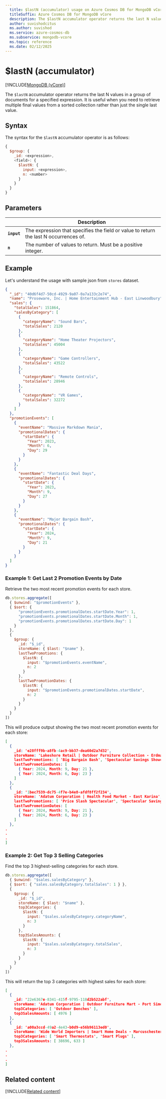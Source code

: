 ```yaml
---
  title: $lastN (accumulator) usage on Azure Cosmos DB for MongoDB vCore
  titleSuffix: Azure Cosmos DB for MongoDB vCore
  description: The $lastN accumulator operator returns the last N values in a group of documents.
  author: suvishodcitus
  ms.author: suvishod
  ms.service: azure-cosmos-db
  ms.subservice: mongodb-vcore
  ms.topic: reference
  ms.date: 02/12/2025
---
```


# $lastN (accumulator)

[!INCLUDE[MongoDB (vCore)](~/reusable-content/ce-skilling/azure/includes/cosmos-db/includes/appliesto-mongodb-vcore.md)]

The `$lastN` accumulator operator returns the last N values in a group of documents for a specified expression. It is useful when you need to retrieve multiple final values from a sorted collection rather than just the single last value.

## Syntax

The syntax for the `$lastN` accumulator operator is as follows:

```javascript
{
  $group: {
    _id: <expression>,
    <field>: { 
      $lastN: {
        input: <expression>,
        n: <number>
      }
    }
  }
}
```

## Parameters

| | Description |
| --- | --- |
| **`input`** | The expression that specifies the field or value to return the last N occurrences of. |
| **`n`** | The number of values to return. Must be a positive integer. |

## Example

Let's understand the usage with sample json from `stores` dataset.

```json
{
  "_id": "40d6f4d7-50cd-4929-9a07-0a7a133c2e74",
  "name": "Proseware, Inc. | Home Entertainment Hub - East Linwoodbury",
  "sales": {
    "totalSales": 151864,
    "salesByCategory": [
      {
        "categoryName": "Sound Bars",
        "totalSales": 2120
      },
      {
        "categoryName": "Home Theater Projectors",
        "totalSales": 45004
      },
      {
        "categoryName": "Game Controllers",
        "totalSales": 43522
      },
      {
        "categoryName": "Remote Controls",
        "totalSales": 28946
      },
      {
        "categoryName": "VR Games",
        "totalSales": 32272
      }
    ]
  },
  "promotionEvents": [
    {
      "eventName": "Massive Markdown Mania",
      "promotionalDates": {
        "startDate": {
          "Year": 2023,
          "Month": 6,
          "Day": 29
        }
      }
    },
    {
      "eventName": "Fantastic Deal Days",
      "promotionalDates": {
        "startDate": {
          "Year": 2023,
          "Month": 9,
          "Day": 27
        }
      }
    },
    {
      "eventName": "Major Bargain Bash",
      "promotionalDates": {
        "startDate": {
          "Year": 2024,
          "Month": 9,
          "Day": 21
        }
      }
    }
  ]
}
```

### Example 1: Get Last 2 Promotion Events by Date

Retrieve the two most recent promotion events for each store.

```javascript
db.stores.aggregate([
  { $unwind: "$promotionEvents" },
  { $sort: { 
      "promotionEvents.promotionalDates.startDate.Year": 1,
      "promotionEvents.promotionalDates.startDate.Month": 1,
      "promotionEvents.promotionalDates.startDate.Day": 1
    }
  },
  {
    $group: {
      _id: "$_id",
      storeName: { $last: "$name" },
      lastTwoPromotions: { 
        $lastN: {
          input: "$promotionEvents.eventName",
          n: 2
        }
      },
      lastTwoPromotionDates: {
        $lastN: {
          input: "$promotionEvents.promotionalDates.startDate",
          n: 2
        }
      }
    }
  }
])
```

This will produce output showing the two most recent promotion events for each store:

```json
[
  {
    _id: 'e28fff9b-a8fb-4ac9-bb37-dea60d2a7d32',
    storeName: 'Lakeshore Retail | Outdoor Furniture Collection - Erdmanside',
    lastTwoPromotions: [ 'Big Bargain Bash', 'Spectacular Savings Showcase' ],
    lastTwoPromotionDates: [
      { Year: 2024, Month: 9, Day: 21 },
      { Year: 2024, Month: 6, Day: 23 }
    ]
  },
  {
    _id: '1bec7539-dc75-4f7e-b4e8-afdf8ff2f234',
    storeName: 'Adatum Corporation | Health Food Market - East Karina',
    lastTwoPromotions: [ 'Price Slash Spectacular', 'Spectacular Savings Showcase' ],
    lastTwoPromotionDates: [
      { Year: 2024, Month: 9, Day: 21 },
      { Year: 2024, Month: 6, Day: 23 }
    ]
  },
.
.
.
]
```

### Example 2: Get Top 3 Selling Categories

Find the top 3 highest-selling categories for each store.

```javascript
db.stores.aggregate([
  { $unwind: "$sales.salesByCategory" },
  { $sort: { "sales.salesByCategory.totalSales": 1 } },
  {
    $group: {
      _id: "$_id",
      storeName: { $last: "$name" },
      top3Categories: { 
        $lastN: {
          input: "$sales.salesByCategory.categoryName",
          n: 3
        }
      },
      top3SalesAmounts: {
        $lastN: {
          input: "$sales.salesByCategory.totalSales",
          n: 3
        }
      }
    }
  }
])
```

This will return the top 3 categories with highest sales for each store:

```json
[
  {
    _id: '22e6367e-8341-415f-9795-118d2b522abf',
    storeName: 'Adatum Corporation | Outdoor Furniture Mart - Port Simone',
    top3Categories: [ 'Outdoor Benches' ],
    top3SalesAmounts: [ 4976 ]
  },
  {
    _id: 'a00a3ccd-49a2-4e43-b0d9-e56b96113ed0',
    storeName: 'Wide World Importers | Smart Home Deals - Marcuschester',
    top3Categories: [ 'Smart Thermostats', 'Smart Plugs' ],
    top3SalesAmounts: [ 38696, 633 ]
  },
.
.
.
]
```

## Related content

[!INCLUDE[Related content](../includes/related-content.md)]